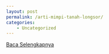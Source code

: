 ```yaml
---
layout: post
permalink: /arti-mimpi-tanah-longsor/
categories:
    - Uncategorized
---
```


[Baca Selengkapnya](/06)